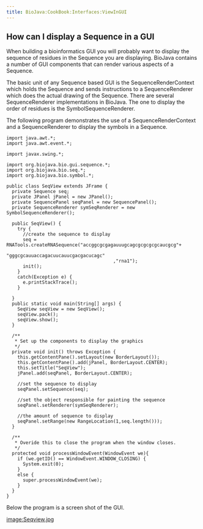 ```yaml
---
title: BioJava:CookBook:Interfaces:ViewInGUI
---
```


How can I display a Sequence in a GUI
-------------------------------------

When building a bioinformatics GUI you will probably want to display the
sequence of residues in the Sequence you are displaying. BioJava
contains a number of GUI components that can render various aspects of a
Sequence.

The basic unit of any Sequence based GUI is the SequenceRenderContext
which holds the Sequence and sends instructions to a SequenceRenderer
which does the actual drawing of the Sequence. There are several
SequenceRenderer implementations in BioJava. The one to display the
order of residues is the SymbolSequenceRenderer.

The following program demonstrates the use of a SequenceRenderContext
and a SequenceRenderer to display the symbols in a Sequence.

    import java.awt.*;
    import java.awt.event.*;

    import javax.swing.*;

    import org.biojava.bio.gui.sequence.*;
    import org.biojava.bio.seq.*;
    import org.biojava.bio.symbol.*;

    public class SeqView extends JFrame {
      private Sequence seq;
      private JPanel jPanel = new JPanel();
      private SequencePanel seqPanel = new SequencePanel();
      private SequenceRenderer symSeqRenderer = new SymbolSequenceRenderer();

      public SeqView() {
        try {
          //create the sequence to display
          seq = RNATools.createRNASequence("accggcgcgagauuugcagcgcgcgcgcaucgcg"+
                                           "gggcgcauuaccagacuucauucgacgacucagc"
                                           ,"rna1");
          init();
        }
        catch(Exception e) {
          e.printStackTrace();
        }

      }
      public static void main(String[] args) {
        SeqView seqView = new SeqView();
        seqView.pack();
        seqView.show();
      }

      /**
       * Set up the components to display the graphics
       */
      private void init() throws Exception {
        this.getContentPane().setLayout(new BorderLayout());
        this.getContentPane().add(jPanel, BorderLayout.CENTER);
        this.setTitle("SeqView");
        jPanel.add(seqPanel, BorderLayout.CENTER);

        //set the sequence to display
        seqPanel.setSequence(seq);

        //set the object responsible for painting the sequence
        seqPanel.setRenderer(symSeqRenderer);

        //the amount of sequence to display
        seqPanel.setRange(new RangeLocation(1,seq.length()));
      }

      /**
       * Overide this to close the program when the window closes.
       */
      protected void processWindowEvent(WindowEvent we){
        if (we.getID() == WindowEvent.WINDOW_CLOSING) {
          System.exit(0);
        }
        else {
          super.processWindowEvent(we);
        }
      }
    }

Below the program is a screen shot of the GUI.

<image:Seqview.jpg>
